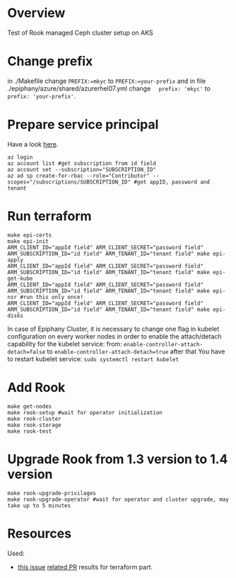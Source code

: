# Overview
Test of Rook managed Ceph cluster setup on AKS

# Change prefix

in ./Makefile change `PREFIX:=mkyc` to `PREFIX:=your-prefix` and in file ./epiphany/azure/shared/azurerhel07.yml change `  prefix: 'mkyc'` to `  prefix: 'your-prefix'`. 

# Prepare service principal

Have a look [here](https://www.terraform.io/docs/providers/azurerm/guides/service_principal_client_secret.html).

```
az login 
az account list #get subscription from id field
az account set --subscription="SUBSCRIPTION_ID"
az ad sp create-for-rbac --role="Contributor" --scopes="/subscriptions/SUBSCRIPTION_ID" #get appID, password and tenant
```

# Run terraform

```
make epi-certs
make epi-init
ARM_CLIENT_ID="appId field" ARM_CLIENT_SECRET="password field" ARM_SUBSCRIPTION_ID="id field" ARM_TENANT_ID="tenant field" make epi-apply
ARM_CLIENT_ID="appId field" ARM_CLIENT_SECRET="password field" ARM_SUBSCRIPTION_ID="id field" ARM_TENANT_ID="tenant field" make epi-get-kube
ARM_CLIENT_ID="appId field" ARM_CLIENT_SECRET="password field" ARM_SUBSCRIPTION_ID="id field" ARM_TENANT_ID="tenant field" make epi-nsr #run this only once!
ARM_CLIENT_ID="appId field" ARM_CLIENT_SECRET="password field" ARM_SUBSCRIPTION_ID="id field" ARM_TENANT_ID="tenant field" make epi-disks
```

In case of Epiphany Cluster, it is necessary to change one flag in kubelet configuration on every worker nodes in order to enable the attach/detach capability for the kubelet service: 
from: `enable-controller-attach-detach=false` to `enable-controller-attach-detach=true`
after that You have to restart kubelet service: `sudo systemctl restart kubelet`
# Add Rook

```
make get-nodes
make rook-setup #wait for operator initialization
make rook-cluster
make rook-storage
make rook-test
```
# Upgrade Rook from 1.3 version to 1.4 version

```
make rook-upgrade-privilages
make rook-upgrade-operator #wait for operator and cluster upgrade, may take up to 5 minutes
```

# Resources

Used: 
* [this issue](https://github.com/epiphany-platform/epiphany/issues/1441) [related PR](https://github.com/epiphany-platform/epiphany/pull/1551) results for terraform part. 